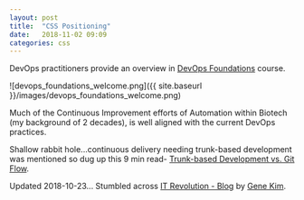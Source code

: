 ```yaml
---
layout: post
title:  "CSS Positioning"
date:   2018-11-02 09:09
categories: css
---
```


DevOps practitioners provide an overview in [DevOps Foundations][devops-foundations] course.

![devops_foundations_welcome.png]({{ site.baseurl }}/images/devops_foundations_welcome.png)

Much of the Continuous Improvement efforts of Automation within Biotech (my background of 2 decades), is well aligned with the current DevOps practices.

Shallow rabbit hole...continuous delivery needing trunk-based development was mentioned so dug up this 9 min read- [Trunk-based Development vs. Git Flow][trunk-dev].

Updated 2018-10-23...
Stumbled across [IT Revolution - Blog][itrev] by [Gene Kim][genekim].

[devops-foundations]: https://www.linkedin.com/learning/devops-foundations
[trunk-dev]: https://www.toptal.com/software/trunk-based-development-git-flow
[itrev]: https://itrevolution.com/devops-blog/
[genekim]: https://itrevolution.com/faculty/gene-kim/
